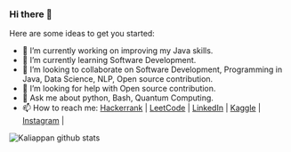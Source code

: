 ### Hi there 👋

<!--
**kaliappan01/kaliappan01** is a ✨ _special_ ✨ repository because its `README.md` (this file) appears on your GitHub profile.
-->
Here are some ideas to get you started:

- 🔭 I’m currently working on improving my Java skills.
- 🌱 I’m currently learning Software Development.
- 👯 I’m looking to collaborate on Software Development, Programming in Java, Data Science, NLP, Open source contribution.
- 🤔 I’m looking for help with Open source contribution.
- 💬 Ask me about python, Bash, Quantum Computing.
- 📫 How to reach me: [Hackerrank](https://www.hackerrank.com/kaliappan) | [LeetCode](https://leetcode.com/kaliappan/) | [LinkedIn](https://www.linkedin.com/in/kaliappan-yadav-85aa77200/) | [Kaggle](https://www.kaggle.com/kaliappanyadav) | [Instagram](https://www.instagram.com/kaliappan_y/) | 


![Kaliappan github stats](https://github-readme-stats.vercel.app/api?username=kaliappan01&theme=dark&show_icons=true&hide_border=true)

